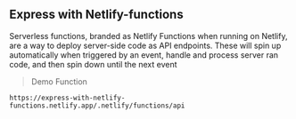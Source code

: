 ## Express with Netlify-functions

Serverless functions, branded as Netlify Functions when running on Netlify, are a way to deploy server-side code as API endpoints. These will spin up automatically when triggered by an event, handle and process server ran code, and then spin down until the next event


> Demo Function 

    https://express-with-netlify-functions.netlify.app/.netlify/functions/api
